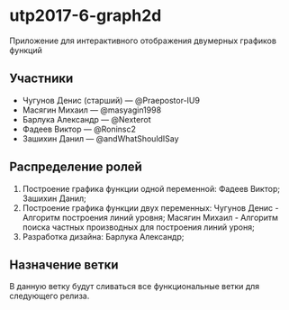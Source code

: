 # utp2017-6-graph2d
Приложение для интерактивного отображения двумерных графиков функций

## Участники
* Чугунов Денис (старший) — @Praepostor-IU9
* Масягин Михаил — @masyagin1998
* Барлука Александр — @Nexterot
* Фадеев Виктор — @Roninsc2
* Зашихин Данил — @andWhatShouldISay

## Распределение ролей
1) Построение графика функции одной переменной:
  Фадеев Виктор;
  Зашихин Данил;
2) Построение графика функции двух переменных:
  Чугунов Денис - Алгоритм построения линий уровня;
  Масягин Михаил - Алгоритм поиска частных производных для построения линий уроня;
3) Разработка дизайна:
  Барлука Александр;
## Назначение ветки
В данную ветку будут сливаться все функциональные ветки для следующего релиза.
